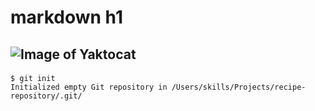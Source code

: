 # markdown h1

## ![Image of Yaktocat](https://octodex.github.com/images/yaktocat.png)

#### 
```
$ git init
Initialized empty Git repository in /Users/skills/Projects/recipe-repository/.git/
```
